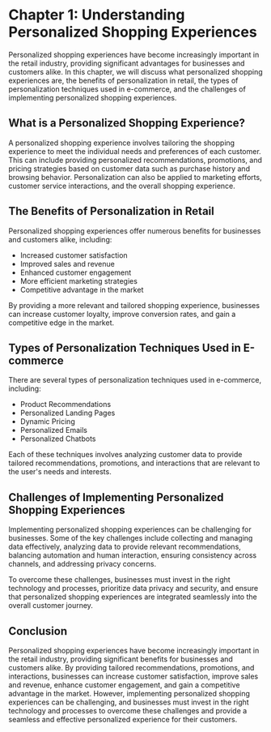 Chapter 1: Understanding Personalized Shopping Experiences
==========================================================

Personalized shopping experiences have become increasingly important in the retail industry, providing significant advantages for businesses and customers alike. In this chapter, we will discuss what personalized shopping experiences are, the benefits of personalization in retail, the types of personalization techniques used in e-commerce, and the challenges of implementing personalized shopping experiences.

What is a Personalized Shopping Experience?
-------------------------------------------

A personalized shopping experience involves tailoring the shopping experience to meet the individual needs and preferences of each customer. This can include providing personalized recommendations, promotions, and pricing strategies based on customer data such as purchase history and browsing behavior. Personalization can also be applied to marketing efforts, customer service interactions, and the overall shopping experience.

The Benefits of Personalization in Retail
-----------------------------------------

Personalized shopping experiences offer numerous benefits for businesses and customers alike, including:

* Increased customer satisfaction
* Improved sales and revenue
* Enhanced customer engagement
* More efficient marketing strategies
* Competitive advantage in the market

By providing a more relevant and tailored shopping experience, businesses can increase customer loyalty, improve conversion rates, and gain a competitive edge in the market.

Types of Personalization Techniques Used in E-commerce
------------------------------------------------------

There are several types of personalization techniques used in e-commerce, including:

* Product Recommendations
* Personalized Landing Pages
* Dynamic Pricing
* Personalized Emails
* Personalized Chatbots

Each of these techniques involves analyzing customer data to provide tailored recommendations, promotions, and interactions that are relevant to the user's needs and interests.

Challenges of Implementing Personalized Shopping Experiences
------------------------------------------------------------

Implementing personalized shopping experiences can be challenging for businesses. Some of the key challenges include collecting and managing data effectively, analyzing data to provide relevant recommendations, balancing automation and human interaction, ensuring consistency across channels, and addressing privacy concerns.

To overcome these challenges, businesses must invest in the right technology and processes, prioritize data privacy and security, and ensure that personalized shopping experiences are integrated seamlessly into the overall customer journey.

Conclusion
----------

Personalized shopping experiences have become increasingly important in the retail industry, providing significant benefits for businesses and customers alike. By providing tailored recommendations, promotions, and interactions, businesses can increase customer satisfaction, improve sales and revenue, enhance customer engagement, and gain a competitive advantage in the market. However, implementing personalized shopping experiences can be challenging, and businesses must invest in the right technology and processes to overcome these challenges and provide a seamless and effective personalized experience for their customers.
